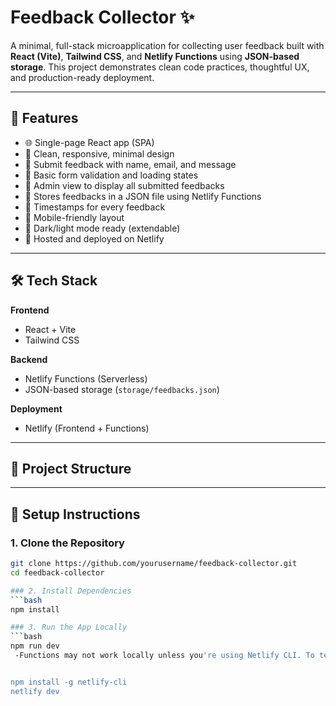 # Feedback Collector ✨

A minimal, full-stack microapplication for collecting user feedback built with **React (Vite)**, **Tailwind CSS**, and **Netlify Functions** using **JSON-based storage**. This project demonstrates clean code practices, thoughtful UX, and production-ready deployment.

---

## 🚀 Features

- 🌐 Single-page React app (SPA)
- 🎨 Clean, responsive, minimal design
- 📩 Submit feedback with name, email, and message
- 🔐 Basic form validation and loading states
- 👀 Admin view to display all submitted feedbacks
- 💾 Stores feedbacks in a JSON file using Netlify Functions
- 📅 Timestamps for every feedback
- 📱 Mobile-friendly layout
- 🌙 Dark/light mode ready (extendable)
- 📡 Hosted and deployed on Netlify

---

## 🛠 Tech Stack

**Frontend**
- React + Vite
- Tailwind CSS

**Backend**
- Netlify Functions (Serverless)
- JSON-based storage (`storage/feedbacks.json`)

**Deployment**
- Netlify (Frontend + Functions)
  
---

## 📂 Project Structure


---

## 🔧 Setup Instructions

### 1. Clone the Repository

```bash
git clone https://github.com/yourusername/feedback-collector.git
cd feedback-collector

### 2. Install Dependencies
```bash
npm install

### 3. Run the App Locally
```bash
npm run dev
 -Functions may not work locally unless you're using Netlify CLI. To test backend locally:


npm install -g netlify-cli
netlify dev